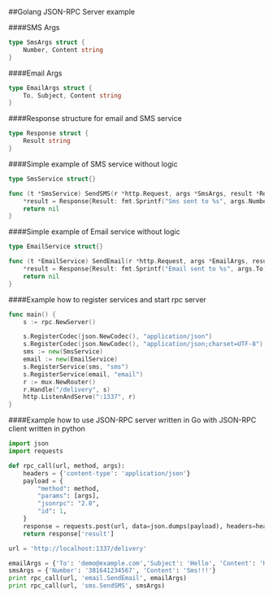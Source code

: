 ##Golang JSON-RPC Server example

####SMS Args
```go
type SmsArgs struct {
	Number, Content string
}
```

####Email Args
```go
type EmailArgs struct {
	To, Subject, Content string
}
```

####Response structure for email and SMS service
```go
type Response struct {
	Result string
}
```

####Simple example of SMS service without logic
```go
type SmsService struct{}

func (t *SmsService) SendSMS(r *http.Request, args *SmsArgs, result *Response) error {
	*result = Response{Result: fmt.Sprintf("Sms sent to %s", args.Number)}
	return nil
}
```

####Simple example of Email service without logic
```go
type EmailService struct{}

func (t *EmailService) SendEmail(r *http.Request, args *EmailArgs, result *Response) error {
	*result = Response{Result: fmt.Sprintf("Email sent to %s", args.To)}
	return nil
}
```


####Example how to register services and start rpc server
```go
func main() {
	s := rpc.NewServer()

	s.RegisterCodec(json.NewCodec(), "application/json")
	s.RegisterCodec(json.NewCodec(), "application/json;charset=UTF-8")
	sms := new(SmsService)
	email := new(EmailService)
	s.RegisterService(sms, "sms")
	s.RegisterService(email, "email")
	r := mux.NewRouter()
	r.Handle("/delivery", s)
	http.ListenAndServe(":1337", r)
}
```


####Example how to use JSON-RPC server written in Go with JSON-RPC client written in python

```python
import json
import requests

def rpc_call(url, method, args):
    headers = {'content-type': 'application/json'}
    payload = {
        "method": method,
        "params": [args],
        "jsonrpc": "2.0",
        "id": 1,
    }
    response = requests.post(url, data=json.dumps(payload), headers=headers).json()
    return response['result']

url = 'http://localhost:1337/delivery'

emailArgs = {'To': 'demo@example.com','Subject': 'Hello', 'Content': 'Hi!!!'}
smsArgs = {'Number': '381641234567', 'Content': 'Sms!!!'}
print rpc_call(url, 'email.SendEmail', emailArgs)
print rpc_call(url, 'sms.SendSMS', smsArgs)

```